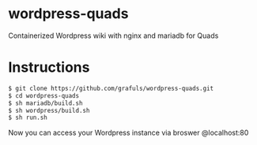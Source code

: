 # wordpress-quads
Containerized Wordpress wiki with nginx and mariadb for Quads

# Instructions
```bash
$ git clone https://github.com/grafuls/wordpress-quads.git
$ cd wordpress-quads
$ sh mariadb/build.sh
$ sh wordpress/build.sh
$ sh run.sh
```

Now you can access your Wordpress instance via broswer @localhost:80
